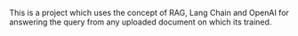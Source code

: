 This is a project which uses the concept of RAG, Lang Chain and OpenAI for answering the query from any uploaded document on which its trained.
